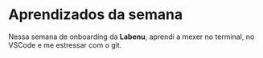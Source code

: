 # Aprendizados da semana

Nessa semana de onboarding da **Labenu**, aprendi a mexer no terminal, 
no VSCode e me estressar com o git.